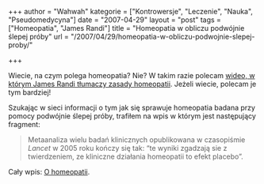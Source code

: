+++
author = "Wahwah"
kategorie = ["Kontrowersje", "Leczenie", "Nauka", "Pseudomedycyna"]
date = "2007-04-29"
layout = "post"
tags = ["Homeopatia", "James Randi"]
title = "Homeopatia w obliczu podwójnie ślepej próby"
url = "/2007/04/29/homeopatia-w-obliczu-podwojnie-slepej-proby/"

+++

Wiecie, na czym polega homeopatia? Nie? W takim razie polecam [wideo, w którym James Randi tłumaczy zasady homeopatii][1]. Jeżeli wiecie, polecam je tym bardziej!

Szukając w sieci informacji o tym jak się sprawuje homeopatia badana przy pomocy podwójnie ślepej próby, trafiłem na wpis w którym jest następujący fragment:

> Metaanaliza wielu badań klinicznych opublikowana w czasopiśmie _Lancet_ w 2005 roku kończy się tak: “te wyniki zgadzają sie z twierdzeniem, ze kliniczne działania homeopatii to efekt placebo”.

Cały wpis: [O homeopatii][2].

 [1]: http://www.youtube.com/watch?v=BWE1tH93G9U
 [2]: http://migg.wordpress.com/2007/04/12/o-homeopatii/
